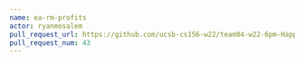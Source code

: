 ```yaml
---
name: ea-rm-profits
actor: ryanmosalem
pull_request_url: https://github.com/ucsb-cs156-w22/team04-w22-6pm-HappyCows/pull/43
pull_request_num: 43
---
```

